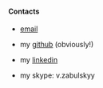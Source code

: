 #### Contacts

- [email](mailto:v.zabulskyy@gmail.com)


- my [github](github.com/zabulskyy) (obviously!)


- my [linkedin](linkedin.com/in/zabulsky)


- my skype: v.zabulskyy
